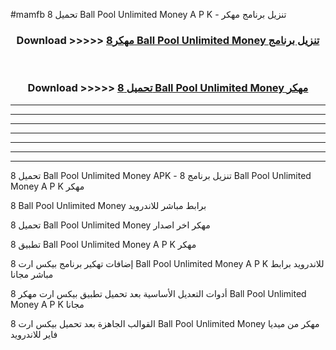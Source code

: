 #mamfb تحميل 8 Ball Pool Unlimited Money  A P K - تنزيل برنامج مهكر



<div align="center">
<h3>Download >>>>> <a href="https://runaway1.web.app/?sq=8 Ball Pool Unlimited Money ">مهكر8 Ball Pool Unlimited Money  تنزيل برنامج</a></h3><br>

<h3>Download >>>>> <a href="https://runaway1.web.app/?sq=8 Ball Pool Unlimited Money ">تحميل 8 Ball Pool Unlimited Money  مهكر</a></h3>
</div>


----------------------------------------------------------

----------------------------------------------------------

----------------------------------------------------------

----------------------------------------------------------

----------------------------------------------------------

----------------------------------------------------------

----------------------------------------------------------

تحميل 8 Ball Pool Unlimited Money  APK - تنزيل برنامج 8 Ball Pool Unlimited Money  A P K مهكر

8 Ball Pool Unlimited Money  برابط مباشر للاندرويد

تحميل 8 Ball Pool Unlimited Money  مهكر اخر اصدار

تطبيق 8 Ball Pool Unlimited Money  A P K مهكر

إضافات تهكير برنامج بيكس ارت 8 Ball Pool Unlimited Money  A P K للاندرويد برابط مباشر مجانا

أدوات التعديل الأساسية بعد تحميل تطبيق بيكس ارت مهكر 8 Ball Pool Unlimited Money  A P K مجانا

القوالب الجاهزة بعد تحميل بيكس ارت 8 Ball Pool Unlimited Money  مهكر من ميديا فاير للاندرويد


